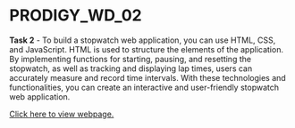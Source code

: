 # PRODIGY_WD_02
**Task 2** - To build a stopwatch web application, you can use HTML, CSS, and JavaScript. HTML is used to structure the elements of the application. By implementing functions for starting, pausing, and resetting the stopwatch, as well as tracking and displaying lap times, users can accurately measure and record time intervals. With these technologies and functionalities, you can create an interactive and user-friendly stopwatch web application.

[Click here to view webpage.](https://nandithashindhe.github.io/PRODIGY_WD_02/)
